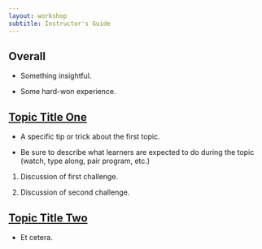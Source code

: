 ```yaml
---
layout: workshop
subtitle: Instructor's Guide
---
```

## Overall

*   Something insightful.

*   Some hard-won experience.

## [Topic Title One](01-one.html)

*   A specific tip or trick about the first topic.

*   Be sure to describe what learners are expected to do during the topic
    (watch, type along, pair program, etc.)

1.  Discussion of first challenge.

2.  Discussion of second challenge.

## [Topic Title Two](02-two.html)

*   Et cetera.
